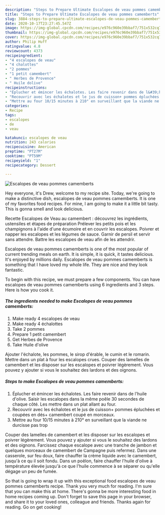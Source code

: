 ```yaml
---
description: "Steps to Prepare Ultimate Escalopes de veau pommes camemberts"
title: "Steps to Prepare Ultimate Escalopes de veau pommes camemberts"
slug: 3884-steps-to-prepare-ultimate-escalopes-de-veau-pommes-camemberts
date: 2020-10-17T23:27:45.547Z
image: https://img-global.cpcdn.com/recipes/e976c960e39bbaf7/751x532cq70/escalopes-de-veau-pommes-camemberts-photo-principale-de-la-recette.jpg
thumbnail: https://img-global.cpcdn.com/recipes/e976c960e39bbaf7/751x532cq70/escalopes-de-veau-pommes-camemberts-photo-principale-de-la-recette.jpg
cover: https://img-global.cpcdn.com/recipes/e976c960e39bbaf7/751x532cq70/escalopes-de-veau-pommes-camemberts-photo-principale-de-la-recette.jpg
author: Philip Huff
ratingvalue: 4.8
reviewcount: 4373
recipeingredient:
- "4 escalopes de veau"
- "4 chalottes"
- "2 pommes"
- "1 petit camembert"
- " Herbes de Provence"
- " Huile dolive"
recipeinstructions:
- "Éplucher et émincer les échalotes. Les faire revenir dans de l&#39;huile d&#39;olive. Saisir les escalopes dans la même poêle 30 secondes de chaque côté. Les mettre dans un plat allant au four."
- "Recouvrir avec les échalotes et le jus de cuisson+ pommes épluchées et coupées en dés+ camembert coupé en morceaux."
- "Mettre au four 10/15 minutes à 210° en surveillant que la viande ne durcisse pas trop"
categories:
- Recipe
tags:
- escalopes
- de
- veau

katakunci: escalopes de veau 
nutrition: 243 calories
recipecuisine: American
preptime: "PT27M"
cooktime: "PT59M"
recipeyield: "1"
recipecategory: Dessert

---
```



![Escalopes de veau pommes camemberts](https://img-global.cpcdn.com/recipes/e976c960e39bbaf7/751x532cq70/escalopes-de-veau-pommes-camemberts-photo-principale-de-la-recette.jpg)

Hey everyone, it's Drew, welcome to my recipe site. Today, we're going to make a distinctive dish, escalopes de veau pommes camemberts. It is one of my favorites food recipes. For mine, I am going to make it a little bit tasty. This is gonna smell and look delicious.

Recette Escalopes de Veau au camembert : découvrez les ingrédients, ustensiles et étapes de préparation Prélever les petits pois et les champignons à l&#39;aide d&#39;une écumoire et en couvrir les escalopes. Poivrer et napper les escalopes et les légumes de sauce. Garnir de persil et servir sans attendre. Battre les escalopes de veau afin de les attendrir.

Escalopes de veau pommes camemberts is one of the most popular of current trending meals on earth. It is simple, it is quick, it tastes delicious. It's enjoyed by millions daily. Escalopes de veau pommes camemberts is something that I have loved my whole life. They are nice and they look fantastic.


To begin with this recipe, we must prepare a few components. You can have escalopes de veau pommes camemberts using 6 ingredients and 3 steps. Here is how you cook it.

<!--inarticleads1-->

##### The ingredients needed to make Escalopes de veau pommes camemberts:

1. Make ready 4 escalopes de veau
1. Make ready 4 échalottes
1. Take 2 pommes
1. Prepare 1 petit camembert
1. Get  Herbes de Provence
1. Take  Huile d&#39;olive


Ajouter l&#39;échalote, les pommes, le sirop d&#39;érable, le cumin et le romarin. Mettre dans un plat à four les escalopes crues. Couper des lamelles de camembert et les disposer sur les escalopes et poivrer légèrement. Vous pouvez y ajouter si vous le souhaitez des lardons et des oignons. 

<!--inarticleads2-->

##### Steps to make Escalopes de veau pommes camemberts:

1. Éplucher et émincer les échalotes. Les faire revenir dans de l&#39;huile d&#39;olive. Saisir les escalopes dans la même poêle 30 secondes de chaque côté. Les mettre dans un plat allant au four.
1. Recouvrir avec les échalotes et le jus de cuisson+ pommes épluchées et coupées en dés+ camembert coupé en morceaux.
1. Mettre au four 10/15 minutes à 210° en surveillant que la viande ne durcisse pas trop


Couper des lamelles de camembert et les disposer sur les escalopes et poivrer légèrement. Vous pouvez y ajouter si vous le souhaitez des lardons et des oignons. Farcissez chaque escalope avec une tranche de jambon et quelques morceaux de camembert de Campagne puis refermez. Dans une casserole, sur feu doux, faire chauffer la crème liquide avec le camembert, jusqu&#39;à ce qu il soit fondu. Dans un poêlon, faire chauffer l&#39;huile d&#39;olive à température élevée jusqu&#39;à ce que l&#39;huile commence à se séparer ou qu&#39;elle dégage un peu de fumée. 

So that is going to wrap it up with this exceptional food escalopes de veau pommes camemberts recipe. Thank you very much for reading. I'm sure that you can make this at home. There's gonna be more interesting food in home recipes coming up. Don't forget to save this page in your browser, and share it to your loved ones, colleague and friends. Thanks again for reading. Go on get cooking!
